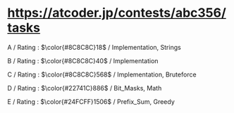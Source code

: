 # https://atcoder.jp/contests/abc356/tasks

A / Rating : $\color{#8C8C8C}18$ / Implementation, Strings

B / Rating : $\color{#8C8C8C}40$ / Implementation

C / Rating : $\color{#8C8C8C}568$ / Implementation, Bruteforce

D / Rating : $\color{#22741C}886$ / Bit_Masks, Math

E / Rating : $\color{#24FCFF}1506$ / Prefix_Sum, Greedy

